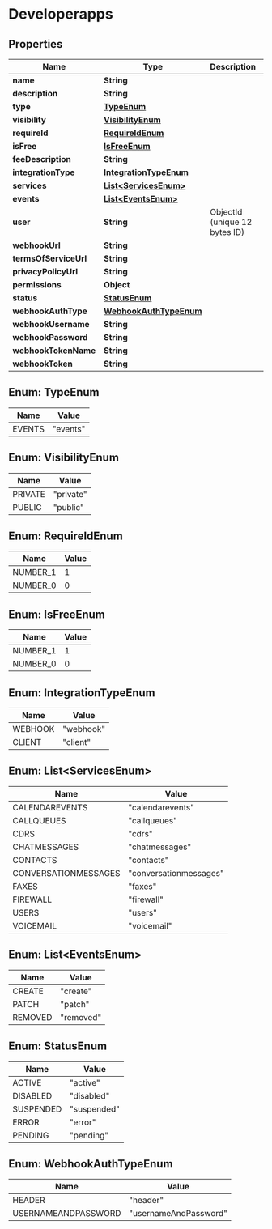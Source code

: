 

# Developerapps


## Properties

| Name | Type | Description | Notes |
|------------ | ------------- | ------------- | -------------|
|**name** | **String** |  |  |
|**description** | **String** |  |  [optional] |
|**type** | [**TypeEnum**](#TypeEnum) |  |  |
|**visibility** | [**VisibilityEnum**](#VisibilityEnum) |  |  |
|**requireId** | [**RequireIdEnum**](#RequireIdEnum) |  |  [optional] |
|**isFree** | [**IsFreeEnum**](#IsFreeEnum) |  |  [optional] |
|**feeDescription** | **String** |  |  [optional] |
|**integrationType** | [**IntegrationTypeEnum**](#IntegrationTypeEnum) |  |  |
|**services** | [**List&lt;ServicesEnum&gt;**](#List&lt;ServicesEnum&gt;) |  |  |
|**events** | [**List&lt;EventsEnum&gt;**](#List&lt;EventsEnum&gt;) |  |  [optional] |
|**user** | **String** | ObjectId (unique 12 bytes ID) |  |
|**webhookUrl** | **String** |  |  [optional] |
|**termsOfServiceUrl** | **String** |  |  [optional] |
|**privacyPolicyUrl** | **String** |  |  [optional] |
|**permissions** | **Object** |  |  [optional] |
|**status** | [**StatusEnum**](#StatusEnum) |  |  |
|**webhookAuthType** | [**WebhookAuthTypeEnum**](#WebhookAuthTypeEnum) |  |  [optional] |
|**webhookUsername** | **String** |  |  [optional] |
|**webhookPassword** | **String** |  |  [optional] |
|**webhookTokenName** | **String** |  |  [optional] |
|**webhookToken** | **String** |  |  [optional] |



## Enum: TypeEnum

| Name | Value |
|---- | -----|
| EVENTS | &quot;events&quot; |



## Enum: VisibilityEnum

| Name | Value |
|---- | -----|
| PRIVATE | &quot;private&quot; |
| PUBLIC | &quot;public&quot; |



## Enum: RequireIdEnum

| Name | Value |
|---- | -----|
| NUMBER_1 | 1 |
| NUMBER_0 | 0 |



## Enum: IsFreeEnum

| Name | Value |
|---- | -----|
| NUMBER_1 | 1 |
| NUMBER_0 | 0 |



## Enum: IntegrationTypeEnum

| Name | Value |
|---- | -----|
| WEBHOOK | &quot;webhook&quot; |
| CLIENT | &quot;client&quot; |



## Enum: List&lt;ServicesEnum&gt;

| Name | Value |
|---- | -----|
| CALENDAREVENTS | &quot;calendarevents&quot; |
| CALLQUEUES | &quot;callqueues&quot; |
| CDRS | &quot;cdrs&quot; |
| CHATMESSAGES | &quot;chatmessages&quot; |
| CONTACTS | &quot;contacts&quot; |
| CONVERSATIONMESSAGES | &quot;conversationmessages&quot; |
| FAXES | &quot;faxes&quot; |
| FIREWALL | &quot;firewall&quot; |
| USERS | &quot;users&quot; |
| VOICEMAIL | &quot;voicemail&quot; |



## Enum: List&lt;EventsEnum&gt;

| Name | Value |
|---- | -----|
| CREATE | &quot;create&quot; |
| PATCH | &quot;patch&quot; |
| REMOVED | &quot;removed&quot; |



## Enum: StatusEnum

| Name | Value |
|---- | -----|
| ACTIVE | &quot;active&quot; |
| DISABLED | &quot;disabled&quot; |
| SUSPENDED | &quot;suspended&quot; |
| ERROR | &quot;error&quot; |
| PENDING | &quot;pending&quot; |



## Enum: WebhookAuthTypeEnum

| Name | Value |
|---- | -----|
| HEADER | &quot;header&quot; |
| USERNAMEANDPASSWORD | &quot;usernameAndPassword&quot; |



